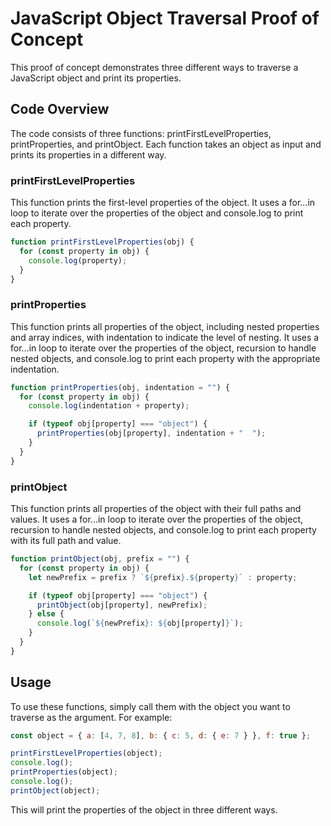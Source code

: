 # JavaScript Object Traversal Proof of Concept

This proof of concept demonstrates three different ways to traverse a JavaScript object and print its properties.

## Code Overview

The code consists of three functions: printFirstLevelProperties, printProperties, and printObject. Each function takes an object as input and prints its properties in a different way.

### printFirstLevelProperties

This function prints the first-level properties of the object. It uses a for...in loop to iterate over the properties of the object and console.log to print each property.

```javascript
function printFirstLevelProperties(obj) {
  for (const property in obj) {
    console.log(property);
  }
}
```

### printProperties

This function prints all properties of the object, including nested properties and array indices, with indentation to indicate the level of nesting. It uses a for...in loop to iterate over the properties of the object, recursion to handle nested objects, and console.log to print each property with the appropriate indentation.

```javascript
function printProperties(obj, indentation = "") {
  for (const property in obj) {
    console.log(indentation + property);

    if (typeof obj[property] === "object") {
      printProperties(obj[property], indentation + "  ");
    }
  }
}
```

### printObject

This function prints all properties of the object with their full paths and values. It uses a for...in loop to iterate over the properties of the object, recursion to handle nested objects, and console.log to print each property with its full path and value.

```javascript
function printObject(obj, prefix = "") {
  for (const property in obj) {
    let newPrefix = prefix ? `${prefix}.${property}` : property;

    if (typeof obj[property] === "object") {
      printObject(obj[property], newPrefix);
    } else {
      console.log(`${newPrefix}: ${obj[property]}`);
    }
  }
}
```

## Usage

To use these functions, simply call them with the object you want to traverse as the argument. For example:

```javascript
const object = { a: [4, 7, 8], b: { c: 5, d: { e: 7 } }, f: true };

printFirstLevelProperties(object);
console.log();
printProperties(object);
console.log();
printObject(object);
```

This will print the properties of the object in three different ways.
